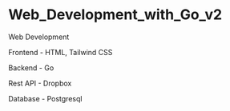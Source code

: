 # Web_Development_with_Go_v2

Web Development

Frontend - HTML, Tailwind CSS

Backend - Go

Rest API - Dropbox

Database - Postgresql
